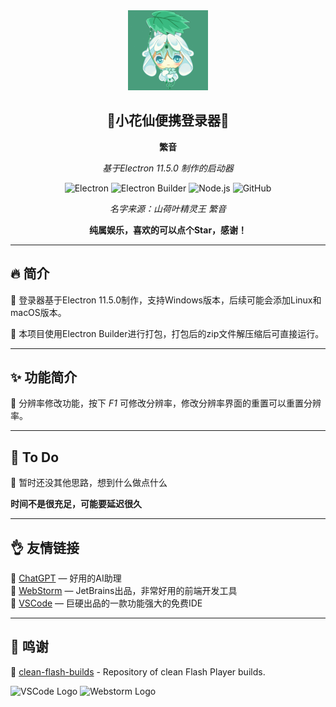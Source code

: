 <div align="center">
<img width="128" src="https://github.com/KolinLoa/KolinLoa/blob/main/src/retouch_2024102023135312_edit_198664131511872.jpg" alt="FlowerAngle Logo">

## 🎨小花仙便携登录器🎨  

**繁音**  

_基于Electron 11.5.0 制作的启动器_  

![Electron](https://img.shields.io/badge/Electron-11.5.0-blue)
![Electron Builder](https://img.shields.io/badge/ElectronBuilder-22.0.0-blue)
![Node.js](https://img.shields.io/badge/Node.js-20.18.0-brightgreen)
![GitHub](https://img.shields.io/github/license/KolinLoa/FlowerAngel_Login)

_名字来源：山荷叶精灵王 繁音_

**纯属娱乐，喜欢的可以点个Star，感谢！**

</div>

___________________________

## 🔥 简介  

📝  登录器基于Electron 11.5.0制作，支持Windows版本，后续可能会添加Linux和macOS版本。

📝  本项目使用Electron Builder进行打包，打包后的zip文件解压缩后可直接运行。

___________________________

## ✨ 功能简介

🚀 分辨率修改功能，按下 _F1_ 可修改分辨率，修改分辨率界面的重置可以重置分辨率。  

______________________________

## 🚧 To Do

🐳 暂时还没其他思路，想到什么做点什么



**时间不是很充足，可能要延迟很久**
______________________________

## 👌 友情链接

🔖 [ChatGPT](https://chatgpt.com) — 好用的AI助理  
🔖 [WebStorm](https://www.jetbrains.com/webstorm/) — JetBrains出品，非常好用的前端开发工具  
🔖 [VSCode](https://code.visualstudio.com/) — 巨硬出品的一款功能强大的免费IDE
______________________________

## 🎉 鸣谢

🍻 [clean-flash-builds](https://github.com/darktohka/clean-flash-builds) - Repository of clean Flash Player builds.
<div>
<img width="64" src="https://code.visualstudio.com/assets/images/code-stable.png" alt="VSCode Logo">
<img width="64" src="https://blog.jetbrains.com/wp-content/uploads/2019/01/WebStorm-1.svg" alt="Webstorm Logo">

</div>